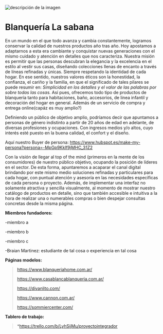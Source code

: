 ![descripción de la imagen](https://ruta-absoluta-o-relativa-de-la-imagen)

# Blanquería La sabana 

<!-- **Productos o servicios(breve descripción de la temática y de la lista de productos y servicios del e-commerce):** -->


En un mundo en el que todo avanza y cambia constantemente, logramos conservar la calidad de nuestros productos año tras año.
Hoy apostamos a adaptarnos a esta era cambiante y conquistar nuevas generaciones con el mismo cuidado y atención en detalles que nos caracteriza.
Nuestra misión es permitir que las personas descubran la elegancia y la excelencia en el estilo al vestir sus casas, diseñando colecciones llenas de encanto a través de líneas refinadas y únicas. Siempre respetando la identidad de cada hogar.
En ese sentido, nuestros valores éticos son la honestidad, la confianza, el cariño y la familia, en que el significado de tales pilares se puede resumir en: *Simplicidad en los detalles y el valor de las palabras por sobre todas las cosas.*
Así pues, ofrecemos todo tipo de productos de blanquería tanto para habitaciones, baño, accesorios, de linea infantil y decoración del hogar en general. Además de un servicio de compra y entrega online(capáz es muy amplio?)


<!--**Público objetivo(descripción del público):**-->

Definiendo un público de objetivo amplio, podríamos decir que apuntamos a personas de género indistinto a partir de 20 años de edad en adelante, de diversas profesiones y ocupaciones. Con ingresos medios y/o altos, cuyo interés esté puesto en la buena calidad, el confort y el diseño.

Aquí nuestro Buyer de persona:
https://www.hubspot.es/make-my-persona?persona=-MpGp9Kklf9jMHC_31Z2


<!--**Estrategia(modo en que ajustamos nuestra oferta al público objetivo):**-->
Con la visión de llegar al top of the mind (primeros en la mente de los consumidores) de nuestro público objetivo, ocupando la posición de líderes en el sector. De esta forma, apuntaremos a acaparar el canal digital brindando por este mismo medio soluciones refinadas y particulares para cada hogar, con puntual atención y asesoría en las necesidades especificas de cada persona o proyecto. Además, de implementar una interfaz no solamente atractiva y sencilla visualmente, al momento de mostrar nuestro catálogo de productos en detalle, sino que también accesible e intuitiva a la hora de realizar una o numerables compras o bien despejar consultas concretas desde la misma página. 


**Miembros fundadores:**

-miembro a

-miembro b

-miembro c

-Braian Martinez: estudiante de tal cosa o experiencia en tal cosa

**Páginas modelos:**

> https://www.blanqueriahome.com.ar/
> 
> https://www.casablancablanqueria.com.ar/
> 
> https://divanlito.com/
> 
> https://www.cannon.com.ar/
> 
> https://sommiercenter.com/

**Tablero de trabajo:**

> *https://trello.com/b/LyhSijMu/proyectointegrador


<!--**Link del wireframe(o bien lo podemos subir como PDF al repositorio)**-->

